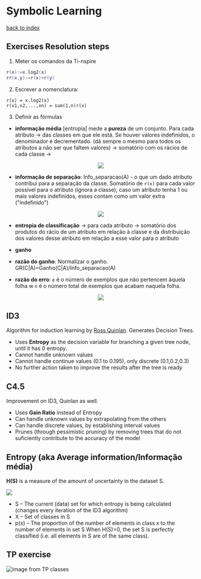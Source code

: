 # Symbolic Learning

[back to index](../README.md)

## Exercises Resolution steps
 1. Meter os comandos da Ti-nspire
```lua
r(x):=x.log2(x)
rr(x,y):=r(x)+r(y)
```
 2. Escrever a nomenclatura:
```
r(x) = x.log2(x)
r(x1,x2,...,xn) = sum(1,n)r(x)
```
 3. Definir as fórmulas
   * **informação média** [entropia] mede a **pureza** de um conjunto. Para cada atributo -> das classes em que ele está. Se houver valores indefinidos, o denominador é decrementado. (dá sempre o mesmo para todos os atributos a não ser que faltem valores) -> somatório com os rácios de cada classe ->
   <p align="center"><img src="https://latex.codecogs.com/gif.latex?info(C)=\sum_{i=1}^{n}p(c_i)*\log_{2}(p(c_i))"/></p>
   
   
   * **informação de separação**: Info_separacao(A) - o que um dado atributo contribui para a separação da classe. Somatório de `r(x)` para cada valor possível para o atributo (ignora a classe), caso um atributo tenha 1 ou mais valores indefinidos, esses contam como um valor extra ("indefinido")
   <p align="center"><img src="https://latex.codecogs.com/gif.latex?Is(a_i)=\sum_{i=1}^{n}p(a_i)*\log_{2}(p(a_i))"/></p>
   
   
   * **entropia de classificação** -> para cada atributo -> somatório dos produtos do rácio de um atributo em relação à classe e da distribuição dos valores desse atributo em relação a esse valor para o atributo
   
   * **ganho**
   
   * **razão do ganho**: Normalizar o ganho. GR(C|A)=Ganho(C|A)/Info_separacao(A) 
   
   * **razão do erro**: `e` é o número de exemplos que não pertencem àquela folha w `n` é o número total de exemplos que acabam naquela folha. 
   <p align="center"><img src="https://latex.codecogs.com/gif.latex?Re=\frac{e+1}{n+2}"/></p>
   
   

## ID3 
Algorithm for induction learning by [Ross Quinlan](http://www.rulequest.com/Personal/). Generates Decision Trees.
 * Uses **Entropy** as the decision variable for branching a given tree node, until it has 0 entropy.
 * Cannot handle unknown values
 * Cannot handle continue values (0.1 to 0.195), only discrete (0.1,0.2,0.3)
 * No further action taken to improve the results after the tree is ready

## C4.5
Improvement on ID3, Quinlan as well.
 * Uses **Gain Ratio** instead of Entropy
 * Can handle unknown values by extrapolating from the others
 * Can handle discrete values, by establishing interval values
 * Prunes (through pessimistic pruning) by removing trees that do not suficiently contribute to the accuracy of the model
 
 ## Entropy (aka Average information/Informação média)
 **H(S)** is a measure of the amount of uncertainty in the dataset S.
 
 ![](https://i.imgur.com/w8N4aiw.png)
 
 * S – The current (data) set for which entropy is being calculated (changes every iteration of the ID3 algorithm)
 * X – Set of classes in S
 * p(x) – The proportion of the number of elements in class x to the number of elements in set S
When H(S)=0, the set S is perfectly classified (i.e. all elements in S are of the same class).
 
 ## TP exercise
 
 ![image from TP classes](https://i.imgur.com/ZDgLbMC.png)
